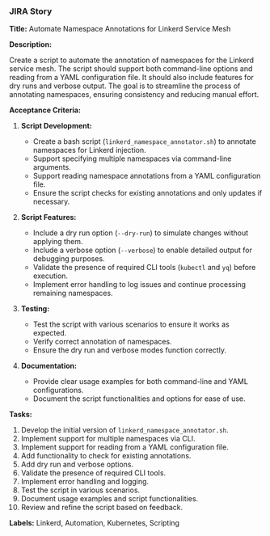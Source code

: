 ### JIRA Story

**Title:** Automate Namespace Annotations for Linkerd Service Mesh

**Description:**

Create a script to automate the annotation of namespaces for the Linkerd service mesh. The script should support both command-line options and reading from a YAML configuration file. It should also include features for dry runs and verbose output. The goal is to streamline the process of annotating namespaces, ensuring consistency and reducing manual effort.

**Acceptance Criteria:**

1. **Script Development:**
   - Create a bash script (`linkerd_namespace_annotator.sh`) to annotate namespaces for Linkerd injection.
   - Support specifying multiple namespaces via command-line arguments.
   - Support reading namespace annotations from a YAML configuration file.
   - Ensure the script checks for existing annotations and only updates if necessary.

2. **Script Features:**
   - Include a dry run option (`--dry-run`) to simulate changes without applying them.
   - Include a verbose option (`--verbose`) to enable detailed output for debugging purposes.
   - Validate the presence of required CLI tools (`kubectl` and `yq`) before execution.
   - Implement error handling to log issues and continue processing remaining namespaces.

3. **Testing:**
   - Test the script with various scenarios to ensure it works as expected.
   - Verify correct annotation of namespaces.
   - Ensure the dry run and verbose modes function correctly.

4. **Documentation:**
   - Provide clear usage examples for both command-line and YAML configurations.
   - Document the script functionalities and options for ease of use.

**Tasks:**

1. Develop the initial version of `linkerd_namespace_annotator.sh`.
2. Implement support for multiple namespaces via CLI.
3. Implement support for reading from a YAML configuration file.
4. Add functionality to check for existing annotations.
5. Add dry run and verbose options.
6. Validate the presence of required CLI tools.
7. Implement error handling and logging.
8. Test the script in various scenarios.
9. Document usage examples and script functionalities.
10. Review and refine the script based on feedback.


**Labels:** Linkerd, Automation, Kubernetes, Scripting

